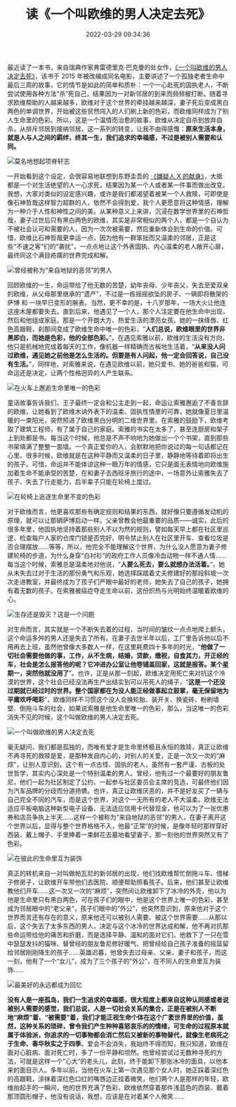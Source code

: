 ﻿---
categories:
- 生活感悟
date: 2022-03-29 09:34:36
description: ''
tags:
- 读书
- 感悟
- 随笔
- 情感
title: 读《一个叫欧维的男人决定去死》
slug: A-Man-Called-Ove
---

最近读了一本书，来自瑞典作家弗雷德里克·巴克曼的处女作，[《一个叫欧维的男人决定去死》](https://book.douban.com/subject/27054340/)，该书于 2015 年被改编成同名电影，主要讲述了一个孤独老者生命中最后三周的故事，它的情节是如此的简单和质朴：一个一心赴死的固执老人，不断尝试使用各种方法“杀”死自己，结果因为一对新邻居的到来而频频被打断。随着寻求欧维帮助的人越来越多，欧维对于这个世界的牵挂越来越深，妻子死后变成黑白两色的单调世界，开始被这些贸然闯入的人们刷上新的色彩，而欧维同样成为了别人生命里的色彩。所以，这是一个温情而治愈的故事，欧维从决定自杀到放弃自杀，从排斥邻居到接纳邻居，这一系列的转变，让我不由得感慨：**原来生活本身，就是人与人之间的羁绊，终其一生，我们追求的幸福感，不过是被别人需要和认同。**

![莫名地想起项脊轩志](/posts/读-一个叫做欧维的男人决定去死/P2369981586.jpg)

一开始看到这个设定，会很容易地联想到东野圭吾的 [《嫌疑人 X 的献身》](https://book.douban.com/subject/3211779/)，大抵都是一个对生活绝望的人一心求死，结果因为某一个人或者某一件事而做出改变。我想，大家对类似的设定感兴趣，或许是我们都渴望着被某一个人救赎，可即使是像石神哲哉这样智力超群的人，依然不会得到爱，我个人更愿意将这种情感，理解为一种介于人性和神性之间的美。从某种意义上来讲，沉浸在数学世界里的石神哲哉，妻子过世后只有黑白两色的欧维，其实是非常相似的两个人，都是一个自认为不被社会认可和需要的人，因为一次次被需要，然后重新体会到生命的价值。可惜，欧维比石神哲哉更幸运一点，因为他有一群笨拙而又温柔的邻居，正是这些“不速之客”们的“袭扰”，一点点地让这个外表固执、内心温柔的老人敞开心扉，最终同这个满目疮痍的世界完成和解。

![曾经被称为“来自地狱的恶邻”的男人](/posts/读-一个叫做欧维的男人决定去死/P2369981833.jpg)

回顾欧维的一生，命运带给了他无数的苦楚，幼年丧母、少年丧父，失去至爱双亲的欧维，从父母那里继承的“遗产”，不过是一栋摇摇欲坠的房子、一辆即将散架的萨博 和 一块早已变形的腕表。当然，更不幸的是，十八岁那年，一场大火让他连这座木屋都要失去。直到后来，他遇见了一个人，那个人注定要在他生命中出现，然后和他组成家庭。那是一个开朗大方、热爱生活的漂亮女孩，她的一抹绛唇、红色高跟鞋，刹那间变成了欧维生命中唯一的色彩，“**人们总说，欧维眼里的世界非黑即白，而她是色彩，他的全部色彩。**”，在遇见索雅以前，欧维的生活没有方向，他只是机械地完成着每天的工作，像机器一样精确而古板地生活着，“**从来没人问过欧维，遇见她之前他是怎么生活的。但要是有人问起，他一定会回答说，自己没有生活。**”，同样地，对索雅来说，在遇见欧维以前，她只爱书、她的爸爸和猫，可命运还是决定，让两个性格迥异的人产生联系。

![在火车上邂逅生命里唯一的色彩](/posts/读-一个叫做欧维的男人决定去死/P2369981748.jpg)

童话故事告诉我们，王子最终一定会和公主走到一起，命运让索雅邂逅了不善言辞的欧维，让她看到了欧维木讷外表下的温柔、固执性情里的可靠，她就像夏日里温暖的一束阳光，突然照进了欧维黑白分明的二维世界里。在索雅的鼓励下，欧维考取了建筑工程师，有了属于自己的家庭。索雅的书实在太多了，甚至连厨房和架子上到处都是书。每当这个时候，他总是不声不响地为她做出一个个书架，直到那些书架填满了整整一面墙。一个真正爱你的人，会默默地把你说过的每一句话都记在心里。很多时候，欧维就是在这种平静而又温柔的日子里，静静地等待着即将出生的孩子。可惜，命运并不能体谅这种一眼万年的情感，它只是面无表情地向欧维施加着生命不能承受的苦楚，在和妻子去西班牙旅行的途中，一场意外让索雅失去了孩子、失去了行走能力，后半辈子只能在轮椅上度过。

![在轮椅上追逐生命里不变的色彩](/posts/读-一个叫做欧维的男人决定去死/P2512969787.jpg)

对于欧维而言，他更喜欢那些有确定规则和结果的东西，就好像只要遵循发动机的原理，就可以让那辆萨博启动一样。父亲曾教会他最重要的品质——诚实，此后的很多年里，他固执地坚持着那些别人不以为然的规则，譬如每天早上都在社区里巡逻、检查每户人家的仓库门锁是否完好、明令禁止别人在社区里开车、查看垃圾是否合理摆放……等等，所以，他完全不能理解这个世界，为什么没人愿意为妻子修建轮椅的步道，为什么身穿“白衬衫”的政府工作人员像冷血动物一样不通人情……每当这个时候，索雅总是温柔地对他说，“**人要么死去，要么就想办法活着。**”，她从未失去过对于生活的那份勇气和乐观，她选择踩踏着丈夫修建好的那段斜坡一次次走进教室，并最终成为了孩子们严眼中最好的老师，她失去了自己的孩子，她拥有着无数的孩子。在索雅被癌症夺走生命以前，这份炽热与光明始终温暖着欧维的心。

![生存还是毁灭？这是一个问题](/posts/读-一个叫做欧维的男人决定去死/P20220331220157.jpg)


对生命而言，其实就是一个不断失去着的过程，当时间的皱纹一点点地爬上额头，这个命运多舛的男人还是失去了所有。在妻子去世半年以后，工厂里告诉他以后不用再去上班，虽然他曾像大多数人一样，在这里耗费四十多年的时光，“**他做了一切社会需要他做的事，工作，从不生病，结婚，贷款，缴税，自食其力，开正经的车，社会是怎么报答他的呢？它冲进办公室让他卷铺盖回家，这就是报答。某个星期一，突然他就没用了**”。也许，正是从那一刻起，欧维决定用死亡来对抗这个冷漠的世界，这个社会已经没法再生产出结实到可以吊死人的绳子，“**这是一个还没过期就已经过时的世界。整个国家都在为没人能正经做事起立鼓掌，毫无保留地为平庸欢呼喝彩**”，欧维同样不习惯这个没人会换轮胎、装开关、换瓷砖、粉刷墙壁、倒拖斗车的社会，如果说索雅是他生命里唯一的色彩，那么，当这唯一的色彩消失不见的时候，这个叫做欧维的男人决定去死。

![一个叫做欧维的男人决定去死](/posts/读-一个叫做欧维的男人决定去死/P2548938590.jpg)


毫无疑问，我们都是孤独的，而唯有爱才是生命里终极且永恒的救赎，真正让欧维不再寻死的救赎是爱，是那种发自内心的，对别人的关爱，正是一次又一次的“麻烦”，让别人意识到，这个有一点古怪、固执的老人，虽然有一套严谨、古板的处世哲学，其实内心深处是一个特别温柔的男人。曾经，他有过一个最要好的朋友鲁尼，他们一起为社区制定了公约、一起参与社区委员会主席的竞选，可最终他们因为汽车品牌的分歧而分道扬镳。也许，真正让欧维厌恶的，并不是好友买了一辆与自己完全不同的汽车，而是这个世界，对这个一无所有的老人不大温柔。欧维无法适应平板电脑这种新型电子设备、无法适应信用卡代替现金，他可以为了一张优惠券和店员争执上半天……这样一个被称为“来自地狱的恶邻”的男人，在妻子离开这个世界以后，显得与整个世界格格不入，他最“正常”的时候，是像年轻时那样穿好西装、戴上帽子、手里捧着一束鲜花去墓地看望妻子，那一刻他的世界突然又有了色彩。

![在彼此的生命里互为装饰](/posts/读-一个叫做欧维的男人决定去死/P2369981372.jpg)

真正的转机来自一对叫做帕瓦尼的新邻居的出现，他们找欧维帮忙倒拖斗车、借梯子修房子，让欧维开车带他们去医院、顺便帮助照看孩子。后来，他们甚至让欧维教他们开车……这一次又一次的“麻烦”，突然间让欧维卸下了冰冷的外壳，他以为他是生命里只有黑白两色，可在孩子们的眼中，他是这个世界上唯一的色彩，甚至成为邻居眼中的“老父亲”，孩子们眼中的“外公”，他突然意识到，原来他对于这个世界而言还有存在的意义，原来他还可以被别人需要、被这个世界需要……从那以后，这个失去了太多东西的男人，决定与这个冰冷的世界达成和解，他不再对抗那些命运带给他的痛苦和折磨，而是选择平静、温和的面对它们，他救下了一只在雪中瑟瑟发抖的猫咪、替曾经的朋友鲁尼修好暖气、把曾经给自己孩子准备的摇篮留给邻居刚刚降生的孩子……英雄迟暮，他曾失去过母亲、父亲、妻子和孩子，而这一刻，他有了一个“女儿”，成为了三个孩子的“外公”，在不同人的生命里互为装饰……

![最美好的永远都成为回忆](/posts/读-一个叫做欧维的男人决定去死/P20220331220128.jpg)

**没有人是一座孤岛，我们一生追求的幸福感，很大程度上都来自这种认同感或者说被别人需要的感觉，我们总说，人是一切社会关系的集合，正是在被别人不断地“麻烦”着、“被需要”着，我们才能正视生命个体在这个广袤世界里的价值，虽然，这种关系的琐碎，曾令我们产生种种喜怒哀乐的的情绪，可生命的过程原本就属于体验派，你追求的一切事物都会消亡然后又被新的事物替代，就像生老病死之于生命、春华秋实之于四季**。爱会不会消失，我始终不得而知，我只知道，欧维在面对心脏病、面对死亡时，多了一份平静和坦然。他曾经尝试过无数种寻死的方法，可就是这样一个“心大”的老头儿，此刻，终于能卸下那张冰冷的面具，以他本来的面目示人。多年以前，当他在火车上第一次遇见那个女人时，她正踩着深红色的高跟鞋，涂抹着深红色口红的嘴唇边正挂着微笑，他们两个人是那样的年轻，欧维抬起手的一瞬间，他的世界充满了色彩，欧维依然穿着那件浅蓝色的西装、戴着那顶圆形帽子，他没有说话，我想，应该是在对着某个人微笑……





